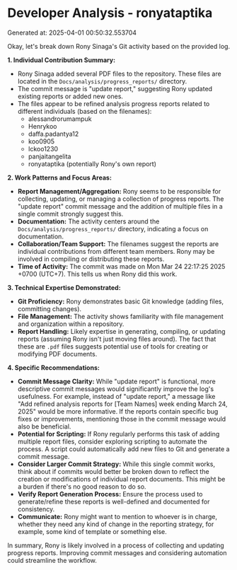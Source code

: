 # Developer Analysis - ronyataptika
Generated at: 2025-04-01 00:50:32.553704

Okay, let's break down Rony Sinaga's Git activity based on the provided log.

**1. Individual Contribution Summary:**

*   Rony Sinaga added several PDF files to the repository. These files are located in the `Docs/analysis/progress_reports/` directory.
*   The commit message is "update report," suggesting Rony updated existing reports or added new ones.
*   The files appear to be refined analysis progress reports related to different individuals (based on the filenames):
    *   alessandrorumampuk
    *   Henrykoo
    *   daffa.padantya12
    *   koo0905
    *   lckoo1230
    *   panjaitangelita
    *   ronyataptika (potentially Rony's own report)

**2. Work Patterns and Focus Areas:**

*   **Report Management/Aggregation:** Rony seems to be responsible for collecting, updating, or managing a collection of progress reports.  The "update report" commit message and the addition of multiple files in a single commit strongly suggest this.
*   **Documentation:** The activity centers around the `Docs/analysis/progress_reports/` directory, indicating a focus on documentation.
*   **Collaboration/Team Support:**  The filenames suggest the reports are individual contributions from different team members. Rony may be involved in compiling or distributing these reports.
*   **Time of Activity:** The commit was made on Mon Mar 24 22:17:25 2025 +0700 (UTC+7). This tells us when Rony did this work.

**3. Technical Expertise Demonstrated:**

*   **Git Proficiency:** Rony demonstrates basic Git knowledge (adding files, committing changes).
*   **File Management:** The activity shows familiarity with file management and organization within a repository.
*   **Report Handling:**  Likely expertise in generating, compiling, or updating reports (assuming Rony isn't just moving files around).  The fact that these are `.pdf` files suggests potential use of tools for creating or modifying PDF documents.

**4. Specific Recommendations:**

*   **Commit Message Clarity:** While "update report" is functional, more descriptive commit messages would significantly improve the log's usefulness.  For example, instead of "update report," a message like "Add refined analysis reports for [Team Names] week ending March 24, 2025" would be more informative.  If the reports contain specific bug fixes or improvements, mentioning those in the commit message would also be beneficial.
*   **Potential for Scripting:** If Rony regularly performs this task of adding multiple report files, consider exploring scripting to automate the process.  A script could automatically add new files to Git and generate a commit message.
*   **Consider Larger Commit Strategy:** While this single commit works, think about if commits would better be broken down to reflect the creation or modifications of individual report documents. This might be a burden if there's no good reason to do so.
*   **Verify Report Generation Process:** Ensure the process used to generate/refine these reports is well-defined and documented for consistency.
*    **Communicate:** Rony might want to mention to whoever is in charge, whether they need any kind of change in the reporting strategy, for example, some kind of template or something else.

In summary, Rony is likely involved in a process of collecting and updating progress reports. Improving commit messages and considering automation could streamline the workflow.